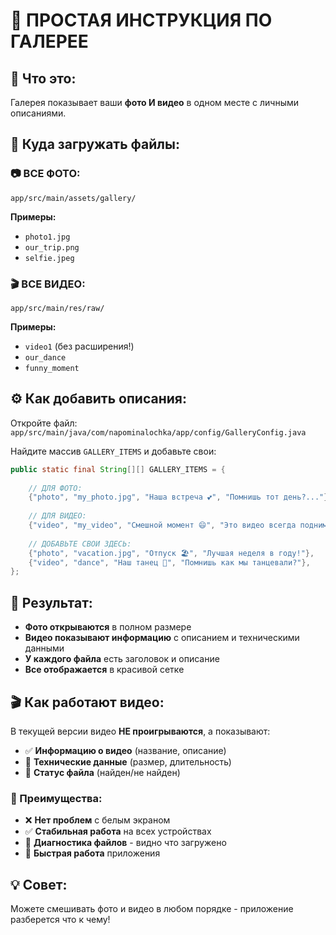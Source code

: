 # 📸 **ПРОСТАЯ ИНСТРУКЦИЯ ПО ГАЛЕРЕЕ**

## 🎯 **Что это:**
Галерея показывает ваши **фото И видео** в одном месте с личными описаниями.

## 📁 **Куда загружать файлы:**

### **📷 ВСЕ ФОТО:**
```
app/src/main/assets/gallery/
```
**Примеры:**
- `photo1.jpg`
- `our_trip.png` 
- `selfie.jpeg`

### **🎬 ВСЕ ВИДЕО:**
```
app/src/main/res/raw/
```
**Примеры:**
- `video1` (без расширения!)
- `our_dance` 
- `funny_moment`

## ⚙️ **Как добавить описания:**

Откройте файл: `app/src/main/java/com/napominalochka/app/config/GalleryConfig.java`

Найдите массив `GALLERY_ITEMS` и добавьте свои:

```java
public static final String[][] GALLERY_ITEMS = {
    
    // ДЛЯ ФОТО:
    {"photo", "my_photo.jpg", "Наша встреча 💕", "Помнишь тот день?..."},
    
    // ДЛЯ ВИДЕО:  
    {"video", "my_video", "Смешной момент 😄", "Это видео всегда поднимает настроение!"},
    
    // ДОБАВЬТЕ СВОИ ЗДЕСЬ:
    {"photo", "vacation.jpg", "Отпуск 🏖️", "Лучшая неделя в году!"},
    {"video", "dance", "Наш танец 💃", "Помнишь как мы танцевали?"},
};
```

## 🎉 **Результат:**
- **Фото открываются** в полном размере
- **Видео показывают информацию** с описанием и техническими данными
- **У каждого файла** есть заголовок и описание
- **Все отображается** в красивой сетке

## 🎬 **Как работают видео:**

В текущей версии видео **НЕ проигрываются**, а показывают:
- ✅ **Информацию о видео** (название, описание)
- 🔧 **Технические данные** (размер, длительность)
- 📁 **Статус файла** (найден/не найден)

### **🎯 Преимущества:**
- ❌ **Нет проблем** с белым экраном
- ✅ **Стабильная работа** на всех устройствах
- 🔧 **Диагностика файлов** - видно что загружено
- 📱 **Быстрая работа** приложения

## 💡 **Совет:**
Можете смешивать фото и видео в любом порядке - приложение разберется что к чему!